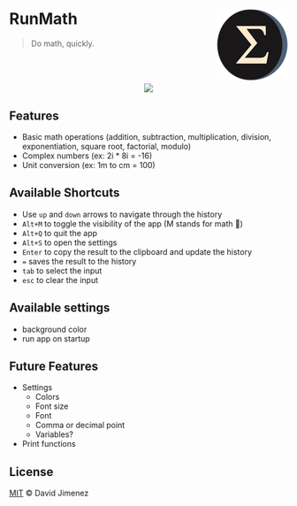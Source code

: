 <h1>RunMath<img src="./src-tauri/icons/128x128.png" align="right" /></h1>

> Do math, quickly.
<br/>
<br/>
<p align="center">
<img src="https://user-images.githubusercontent.com/77246331/215351669-5f3201be-07ea-4a4a-b08a-0104f3c59820.gif" align="center" />

## Features

- Basic math operations (addition, subtraction, multiplication, division, exponentiation, square root, factorial, modulo)
- Complex numbers (ex: 2i * 8i = -16)
- Unit conversion (ex: 1m to cm = 100)

## Available Shortcuts

- Use `up` and `down` arrows to navigate through the history
- `Alt+M` to toggle the visibility of the app (M stands for math 👀)
- `Alt+Q` to quit the app
- `Alt+S` to open the settings
- `Enter` to copy the result to the clipboard and update the history
- `=` saves the result to the history
- `tab` to select the input
- `esc` to clear the input

## Available settings

- background color
- run app on startup

## Future Features

<!-- TODO - Move this to github projects -->

- Settings
  - Colors
  - Font size
  - Font
  - Comma or decimal point
  - Variables?
- Print functions

## License

[MIT](./LICENSE.md) © David Jimenez
